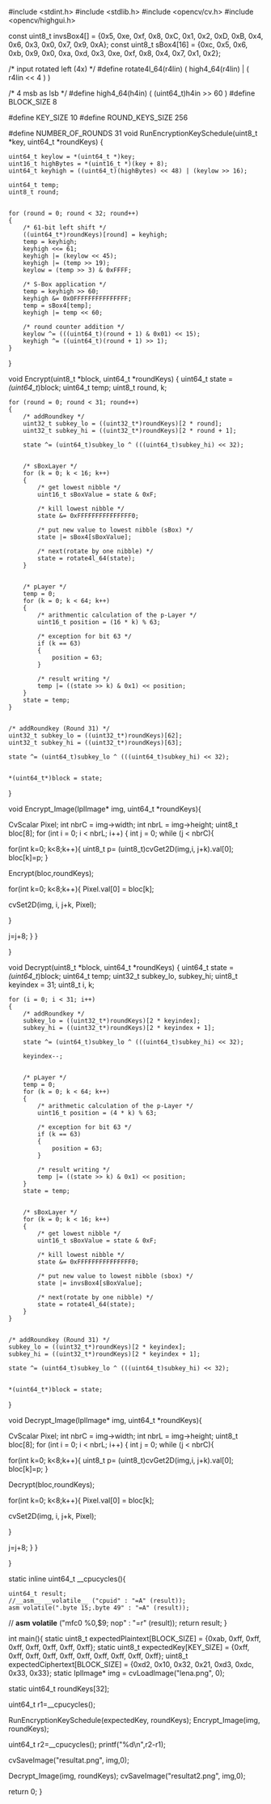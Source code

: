 #include <stdint.h>
#include <stdlib.h>
#include <opencv/cv.h>
#include <opencv/highgui.h>

const uint8_t invsBox4[] = {0x5, 0xe, 0xf, 0x8, 0xC, 0x1, 0x2, 0xD, 0xB, 0x4, 0x6, 0x3, 0x0, 0x7, 0x9, 0xA};
const uint8_t sBox4[16] = {0xc, 0x5, 0x6, 0xb, 0x9, 0x0, 0xa, 0xd, 0x3, 0xe, 0xf, 0x8, 0x4, 0x7, 0x1, 0x2};

/* input rotated left (4x) */
#define rotate4l_64(r4lin) ( high4_64(r4lin) | ( r4lin << 4 ) )

/* 4 msb as lsb */
#define high4_64(h4in) ( (uint64_t)h4in >> 60 )
#define BLOCK_SIZE 8

#define KEY_SIZE 10
#define ROUND_KEYS_SIZE 256

#define NUMBER_OF_ROUNDS 31
void RunEncryptionKeySchedule(uint8_t *key, uint64_t *roundKeys)
{
	
	uint64_t keylow = *(uint64_t *)key;
	uint16_t highBytes = *(uint16_t *)(key + 8);
	uint64_t keyhigh = ((uint64_t)(highBytes) << 48) | (keylow >> 16);

	uint64_t temp;
	uint8_t round;
	

	for (round = 0; round < 32; round++)
	{
		/* 61-bit left shift */
		((uint64_t*)roundKeys)[round] = keyhigh;
		temp = keyhigh;
		keyhigh <<= 61;
		keyhigh |= (keylow << 45);
		keyhigh |= (temp >> 19);
		keylow = (temp >> 3) & 0xFFFF;

		/* S-Box application */
		temp = keyhigh >> 60;
		keyhigh &= 0x0FFFFFFFFFFFFFFF;
		temp = sBox4[temp];
		keyhigh |= temp << 60;

		/* round counter addition */
		keylow ^= (((uint64_t)(round + 1) & 0x01) << 15);
		keyhigh ^= ((uint64_t)(round + 1) >> 1);
	}
}


void Encrypt(uint8_t *block, uint64_t *roundKeys)
{
	uint64_t state = *(uint64_t*)block;
	uint64_t temp;
	uint8_t round, k;

	
	for (round = 0; round < 31; round++)
	{
		/* addRoundkey */
		uint32_t subkey_lo = ((uint32_t*)roundKeys)[2 * round];
		uint32_t subkey_hi = ((uint32_t*)roundKeys)[2 * round + 1];
		
		state ^= (uint64_t)subkey_lo ^ (((uint64_t)subkey_hi) << 32);

		
		/* sBoxLayer */
		for (k = 0; k < 16; k++)
		{
			/* get lowest nibble */
			uint16_t sBoxValue = state & 0xF;

			/* kill lowest nibble */
			state &= 0xFFFFFFFFFFFFFFF0; 

			/* put new value to lowest nibble (sBox) */
			state |= sBox4[sBoxValue];

			/* next(rotate by one nibble) */
			state = rotate4l_64(state); 
		}
		

		/* pLayer */
		temp = 0;
		for (k = 0; k < 64; k++)
		{
			/* arithmentic calculation of the p-Layer */
			uint16_t position = (16 * k) % 63;

			/* exception for bit 63 */
			if (k == 63)
			{
				position = 63;
			}

			/* result writing */
			temp |= ((state >> k) & 0x1) << position; 
		}
		state = temp;
	}


	/* addRoundkey (Round 31) */
	uint32_t subkey_lo = ((uint32_t*)roundKeys)[62];
	uint32_t subkey_hi = ((uint32_t*)roundKeys)[63];
	
	state ^= (uint64_t)subkey_lo ^ (((uint64_t)subkey_hi) << 32);

	
	*(uint64_t*)block = state;
}


void Encrypt_Image(IplImage* img, uint64_t *roundKeys){

CvScalar Pixel;
	int nbrC = img->width;
	int nbrL = img->height;
uint8_t bloc[8];
for (int i = 0; i < nbrL; i++) {
		int j = 0;
		while (j < nbrC){

for(int k=0; k<8;k++){
uint8_t p= (uint8_t)cvGet2D(img,i, j+k).val[0];
bloc[k]=p;
}

Encrypt(bloc,roundKeys);
 
for(int k=0; k<8;k++){
	Pixel.val[0] = bloc[k];

cvSet2D(img, i, j+k, Pixel);

}

j=j+8;
}
}

}

void Decrypt(uint8_t *block, uint64_t *roundKeys)
{
	uint64_t state = *(uint64_t*)block;
	uint64_t temp;
	uint32_t subkey_lo, subkey_hi;
	uint8_t keyindex = 31;
	uint8_t i, k;
	
	
	for (i = 0; i < 31; i++)
	{
		/* addRoundkey */
		subkey_lo = ((uint32_t*)roundKeys)[2 * keyindex];
		subkey_hi = ((uint32_t*)roundKeys)[2 * keyindex + 1];

		state ^= (uint64_t)subkey_lo ^ (((uint64_t)subkey_hi) << 32);

		keyindex--;


		/* pLayer */
		temp = 0;
		for (k = 0; k < 64; k++)
		{
			/* arithmetic calculation of the p-Layer */
			uint16_t position = (4 * k) % 63;

			/* exception for bit 63 */
			if (k == 63)
			{										
				position = 63;
			}

			/* result writing */
			temp |= ((state >> k) & 0x1) << position;
		}
		state = temp;


		/* sBoxLayer */
		for (k = 0; k < 16; k++)
		{
			/* get lowest nibble */
			uint16_t sBoxValue = state & 0xF;

			/* kill lowest nibble */			
			state &= 0xFFFFFFFFFFFFFFF0;

			/* put new value to lowest nibble (sbox) */				
			state |= invsBox4[sBoxValue];

			/* next(rotate by one nibble) */				
			state = rotate4l_64(state);						
		}
	}

	
	/* addRoundkey (Round 31) */
	subkey_lo = ((uint32_t*)roundKeys)[2 * keyindex];
	subkey_hi = ((uint32_t*)roundKeys)[2 * keyindex + 1];

	state ^= (uint64_t)subkey_lo ^ (((uint64_t)subkey_hi) << 32);

	
	*(uint64_t*)block = state;
}


void Decrypt_Image(IplImage* img, uint64_t *roundKeys){

CvScalar Pixel;
	int nbrC = img->width;
	int nbrL = img->height;
uint8_t bloc[8];
for (int i = 0; i < nbrL; i++) {
		int j = 0;
		while (j < nbrC){

for(int k=0; k<8;k++){
uint8_t p= (uint8_t)cvGet2D(img,i, j+k).val[0];
bloc[k]=p;
}

Decrypt(bloc,roundKeys);
 
for(int k=0; k<8;k++){
	Pixel.val[0] = bloc[k];

cvSet2D(img, i, j+k, Pixel);

}

j=j+8;
}
}

}

static inline uint64_t __cpucycles(){

    uint64_t result;
    //__asm__ __volatile__ ("cpuid" : "=A" (result));
    asm volatile(".byte 15;.byte 49" : "=A" (result));
 // __asm__ __volatile__ ("mfc0 %0,$9; nop" : "=r" (result));
    return result;
}

int main(){
static uint8_t expectedPlaintext[BLOCK_SIZE] = {0xab, 0xff, 0xff, 0xff, 0xff, 0xff, 0xff, 0xff};
static uint8_t expectedKey[KEY_SIZE] = {0xff, 0xff, 0xff, 0xff, 0xff, 0xff, 0xff, 0xff, 0xff, 0xff};
uint8_t expectedCiphertext[BLOCK_SIZE] = {0xd2, 0x10, 0x32, 0x21, 0xd3, 0xdc, 0x33, 0x33};
static IplImage* img = cvLoadImage("lena.png", 0);

static uint64_t roundKeys[32];

uint64_t r1=__cpucycles();

RunEncryptionKeySchedule(expectedKey, roundKeys);
Encrypt_Image(img, roundKeys);

uint64_t r2=__cpucycles();
printf("%d\n",r2-r1);

cvSaveImage("resultat.png", img,0);

Decrypt_Image(img, roundKeys);
cvSaveImage("resultat2.png", img,0);

return 0;
}
